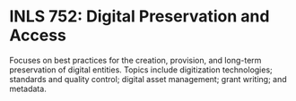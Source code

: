 # INLS 752: Digital Preservation and Access

Focuses on best practices for the creation, provision, and long-term preservation of digital entities. Topics include digitization technologies; standards and quality control; digital asset management; grant writing; and metadata.